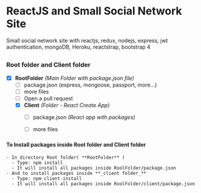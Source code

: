 # ReactJS and Small Social Network Site
Small social network site with reactjs, redux, nodejs, express, jwt authentication, mongoDB, Heroku, reactstrap, bootstrap 4

##

### Root folder and Client folder
- [x] **RootFolder** _(Main Folder with package.json file)_
  - [ ] package.json (express, mongoose, passport, more...)
  - [ ] more files
  - [ ] Open a pull request
  - [x] **Client** _(Folder - React Create App)_
    - [ ] package.json _(React app with packages)_
    - [ ] more files


###
###

#### To Install packages inside Root folder and Client folder 
    
    - In directory Root folder( **RootFolder** ) 
      - Type: npm install
      - It will install all packages inside RoolFolder/package.json
    - And to install packages inside **_client folder_**
      - Type: npm client-install
      - It will install all packages inside RoolFolder/client/package.json
      
    
